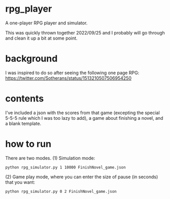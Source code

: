 # rpg_player
A one-player RPG player and simulator.

This was quickly thrown together 2022/09/25 and I probably will go through and clean it up a bit at some point.

# background
I was inspired to do so after seeing the following one page RPG: https://twitter.com/Sotherans/status/1513210507506954250

# contents
I've included a json with the scores from that game (excepting the special 5-5-5 rule which I was too lazy to add), a game about finishing a novel, and a blank template.

# how to run
There are two modes. 
(1) Simulation mode: 
```
python rpg_simulator.py 1 10000 FinishNovel_game.json
```
(2) Game play mode, where you can enter the size of pause (in seconds) that you want:

```
python rpg_simulator.py 0 2 FinishNovel_game.json
```
